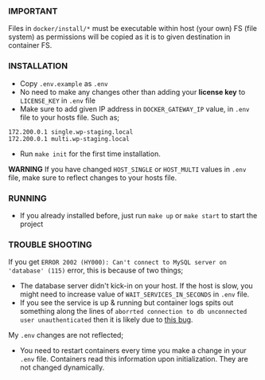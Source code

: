 ### IMPORTANT
Files in `docker/install/*` must be executable within host (your own) FS (file system) 
as permissions will be copied as it is to given destination in container FS.

### INSTALLATION
* Copy `.env.example` as `.env`
* No need to make any changes other than adding your **license key** to `LICENSE_KEY` in `.env` file
* Make sure to add given IP address in `DOCKER_GATEWAY_IP` value, in `.env` file to your hosts file. Such as;
```
172.200.0.1 single.wp-staging.local
172.200.0.1 multi.wp-staging.local
``` 
* Run `make init` for the first time installation.

**WARNING** If you have changed `HOST_SINGLE` or `HOST_MULTI` values in `.env` file, make sure to reflect changes 
to your hosts file.

### RUNNING
* If you already installed before, just run `make up` or `make start` to start the project

### TROUBLE SHOOTING
If you get `ERROR 2002 (HY000): Can't connect to MySQL server on 'database' (115)` error, this is because of two things;
* The database server didn't kick-in on your host. If the host is slow, you might need to increase value of 
`WAIT_SERVICES_IN_SECONDS` in `.env` file.
* If you see the service is up & running but container logs spits out something along the lines of 
`aborrted connection to db unconnected user unauthenticated` then it is likely due to [this bug](https://github.com/mysql-net/MySqlConnector/issues/290).

My `.env` changes are not reflected;
* You need to restart containers every time you make a change in your `.env` file. Containers read this information upon initialization. 
They are not changed dynamically.
